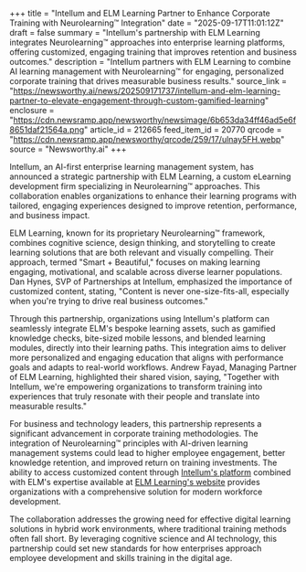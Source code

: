 +++
title = "Intellum and ELM Learning Partner to Enhance Corporate Training with Neurolearning™ Integration"
date = "2025-09-17T11:01:12Z"
draft = false
summary = "Intellum's partnership with ELM Learning integrates Neurolearning™ approaches into enterprise learning platforms, offering customized, engaging training that improves retention and business outcomes."
description = "Intellum partners with ELM Learning to combine AI learning management with Neurolearning™ for engaging, personalized corporate training that drives measurable business results."
source_link = "https://newsworthy.ai/news/202509171737/intellum-and-elm-learning-partner-to-elevate-engagement-through-custom-gamified-learning"
enclosure = "https://cdn.newsramp.app/newsworthy/newsimage/6b653da34ff46ad5e6f8651daf21564a.png"
article_id = 212665
feed_item_id = 20770
qrcode = "https://cdn.newsramp.app/newsworthy/qrcode/259/17/ulnay5FH.webp"
source = "Newsworthy.ai"
+++

<p>Intellum, an AI-first enterprise learning management system, has announced a strategic partnership with ELM Learning, a custom eLearning development firm specializing in Neurolearning™ approaches. This collaboration enables organizations to enhance their learning programs with tailored, engaging experiences designed to improve retention, performance, and business impact.</p><p>ELM Learning, known for its proprietary Neurolearning™ framework, combines cognitive science, design thinking, and storytelling to create learning solutions that are both relevant and visually compelling. Their approach, termed "Smart + Beautiful," focuses on making learning engaging, motivational, and scalable across diverse learner populations. Dan Hynes, SVP of Partnerships at Intellum, emphasized the importance of customized content, stating, "Content is never one-size-fits-all, especially when you're trying to drive real business outcomes."</p><p>Through this partnership, organizations using Intellum's platform can seamlessly integrate ELM's bespoke learning assets, such as gamified knowledge checks, bite-sized mobile lessons, and blended learning modules, directly into their learning paths. This integration aims to deliver more personalized and engaging education that aligns with performance goals and adapts to real-world workflows. Andrew Fayad, Managing Partner of ELM Learning, highlighted their shared vision, saying, "Together with Intellum, we're empowering organizations to transform training into experiences that truly resonate with their people and translate into measurable results."</p><p>For business and technology leaders, this partnership represents a significant advancement in corporate training methodologies. The integration of Neurolearning™ principles with AI-driven learning management systems could lead to higher employee engagement, better knowledge retention, and improved return on training investments. The ability to access customized content through <a href="https://www.intellum.com" rel="nofollow" target="_blank">Intellum's platform</a> combined with ELM's expertise available at <a href="https://www.elmlearning.com" rel="nofollow" target="_blank">ELM Learning's website</a> provides organizations with a comprehensive solution for modern workforce development.</p><p>The collaboration addresses the growing need for effective digital learning solutions in hybrid work environments, where traditional training methods often fall short. By leveraging cognitive science and AI technology, this partnership could set new standards for how enterprises approach employee development and skills training in the digital age.</p>